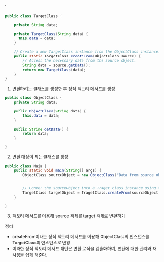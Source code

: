 `
```java
public class TargetClass {
	
	private String data;

	private TargetClass(String data) {
	  this.data = data;
    }

	// Create a new TargetClass instance from the ObjectClass instance.
	public static TargetClass createFrom(ObjectClass source) {  
		// Access the necessary data from the source object. 
		String data = source.getData(); 
		return new TargetClass(data); 
	}	
}
```
1. 변환하려는 클래스를 생성한 후 정적 팩토리 메서드를 생성


```java
public class ObjectClass {
	private String data;

	public ObjectClass(String data) {
		this.data = data;
	}

	public String getData() {
		return data;
	}

}
```
2. 변환 대상이 되는 클래스를 생성

```java
public class Main {
	public static void main(String[] args) {
		ObjectClass sourceObject = new ObjectClass("Data from source object");


		// Conver the sourceObject into a Traget class instance using the static factor method
		TargetClass targetObject = TragetClass.createFrom(sourceObject);
	}

}
```
3. 팩토리 메서드를 이용해 source 객체를 target 객체로 변환하기



정리
- createFrom이라는 정적 팩토리 메서드를 이용해 ObjectClass의 인스턴스를 TargetClass의 인스턴스로 변경
- 이러한 정적 팩토리 메서드 패턴은 변환 로직을 캡슐화하여, 변환에 대한 관리와 재사용을 쉽게 해준다.